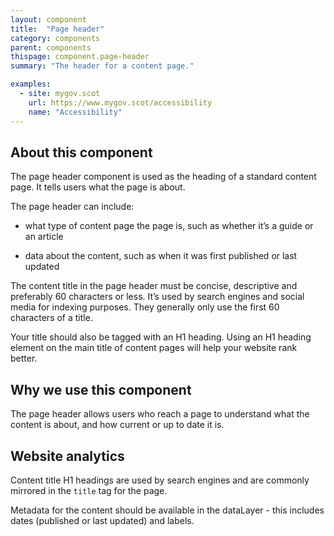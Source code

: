 ```yaml
---
layout: component
title:  "Page header"
category: components
parent: components
thispage: component.page-header
summary: "The header for a content page."

examples:
  - site: mygov.scot
    url: https://www.mygov.scot/accessibility
    name: "Accessibility"
---
```


## About this component

The page header component is used as the heading of a standard content page. It tells users what the page is about.

The page header can include:

* what type of content page the page is, such as whether it’s a guide or an article

* data about the content, such as when it was first published or last updated

The content title in the page header must be concise, descriptive and preferably 60 characters or less. It’s used by search engines and social media for indexing purposes. They generally only use the first 60 characters of a title.

Your title should also be tagged with an H1 heading. Using an H1 heading element on the main title of content pages will help your website rank better.

## Why we use this component

The page header allows users who reach a page to understand what the content is about, and how current or up to date it is.    

## Website analytics

Content title H1 headings are used by search engines and are commonly mirrored in the <code>title</code> tag for the page.

Metadata for the content should be available in the dataLayer - this includes dates (published or last updated) and labels.
